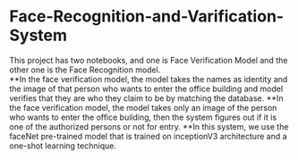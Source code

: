 # Face-Recognition-and-Varification-System
This project has two notebooks, and one is Face Verification Model and the other one is the Face Recognition model.  
**In the face verification model, the model takes the names as identity and  the image of that person who wants to enter the office building and model verifies that they are who they claim to be by matching the database. 
**In the face verification model, the model takes only an image of the person who wants to enter the office building, then the system figures out if it is one of the authorized persons or not for entry. 
**In this system, we use the faceNet pre-trained model that is trained on inceptionV3 architecture and a one-shot learning technique.
